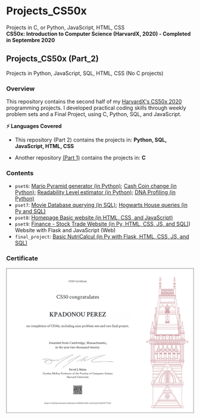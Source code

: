 # Projects_CS50x 
Projects in C, or Python, JavaScript, HTML, CSS \
**CS50x: Introduction to Computer Science (HarvardX, 2020) - Completed in Septembre 2020**

## Projects_CS50x (Part_2)
Projects in Python, JavaScript, SQL, HTML, CSS (No C projects)



### Overview
This repository contains the second half of my [HarvardX's CS50x 2020](https://cs50.harvard.edu/college/2020/spring/syllabus/) programming projects. 
I developed practical coding skills through weekly problem sets and a Final Project, using C, Python, SQL, and JavaScript. 

**⚡ Languages Covered**
- This repository (Part 2) contains the projects in: **Python, SQL, JavaScript, HTML, CSS**

- Another repository [(Part 1)](https://github.com/AI-Health-Master/Projects_CS50x/) contains the projects in: **C**



<!-- 
**Topics covered** 

📚 Topics Covered in this second part include: (Weeks 6-10)
-->


### Contents

- `pset6`: [Mario Pyramid generator (in Python)](/%20Mario%20Pyramid%20generator%20(in%20Python)%20–%206.2./); [Cash Coin change (in Python)](/%20%20Cash%20Coin%20change%20(in%20Python)%20–%20%206.3./); [Readability Level estimator (in Python)](/%20%20%20Readability%20Level%20estimator%20(in%20Python)%20–%20%206.4./); [DNA Profiling (in Python)](/%20%20%20%20DNA%20Profiling%20(in%20Python)%20–%206.5./)
- `pset7`: [Movie Database querying (in SQL)](/%20%20%20%20%20Movie%20Database%20querying%20(in%20SQL)%20–%207.1./); [Hogwarts House queries (in Py and SQL)](/%20%20%20%20%20%20Hogwarts%20House%20queries%20(in%20Py%20and%20SQL)%20–%207.2./)
- `pset8`: [Homepage Basic website (in HTML, CSS, and JavaScript)](/%20%20%20%20%20%20%20Homepage%20Petstore%20Basic%20website%20(in%20HTML%2C%20CSS%2C%20and%20JS)%20%E2%80%93%208.1.)
- `pset9`: [Finance - Stock Trade Website (in Py, HTML, CSS, JS, and SQL)](/%20%20%20%20%20%20%20%20Finance%20-%20Stock%20Trade%20Website%20%28in%20Py%2C%20HTML%2C%20CSS%2C%20JS%2C%20and%20SQL%29%20%E2%80%93%209.1.))
Website with Flask and JavaScript (Web)
- `final_project`: [Basic NutriCalcul (in Py with Flask, HTML, CSS, JS, and SQL)](/%20%20%20%20%20%20%20%20%20NutriCalcul%20-%20Nutrition%20Calculator%20%28Final%2910.1.)



### Certificate
![CS50x Certificate](images/Certificat_CS50x_letter.png)

